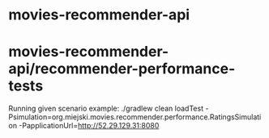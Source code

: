 # movies-recommender-api


# movies-recommender-api/recommender-performance-tests

Running given scenario example:
 ./gradlew clean loadTest -Psimulation=org.miejski.movies.recommender.performance.RatingsSimulation -PapplicationUrl=http://52.29.129.31:8080